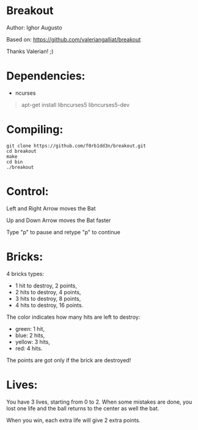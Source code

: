 # Breakout

Author: Ighor Augusto

Based on: https://github.com/valeriangalliat/breakout

Thanks Valerian! ;)

# Dependencies:

- ncurses

> apt-get install libncurses5 libncurses5-dev

# Compiling:

    git clone https://github.com/f0rb1dd3n/breakout.git
    cd breakout
    make
    cd bin
    ./breakout

# Control: 

Left and Right Arrow moves the Bat

Up and Down Arrow moves the Bat faster

Type "p" to pause and retype "p" to continue


# Bricks: 

4 bricks types:

- 1 hit to destroy, 2 points,
- 2 hits to destroy, 4 points,
- 3 hits to destroy, 8 points,
- 4 hits to destroy, 16 points.

The color indicates how many hits are left to destroy:

- green:	1 hit,
- blue:		2 hits,
- yellow:	3 hits,
- red:		4 hits.

The points are got only if the brick are destroyed!

# Lives: 

You have 3 lives, starting from 0 to 2. When some mistakes
are done, you lost one life and the ball returns to the
center as well the bat.

When you win, each extra life will give 2 extra points.

